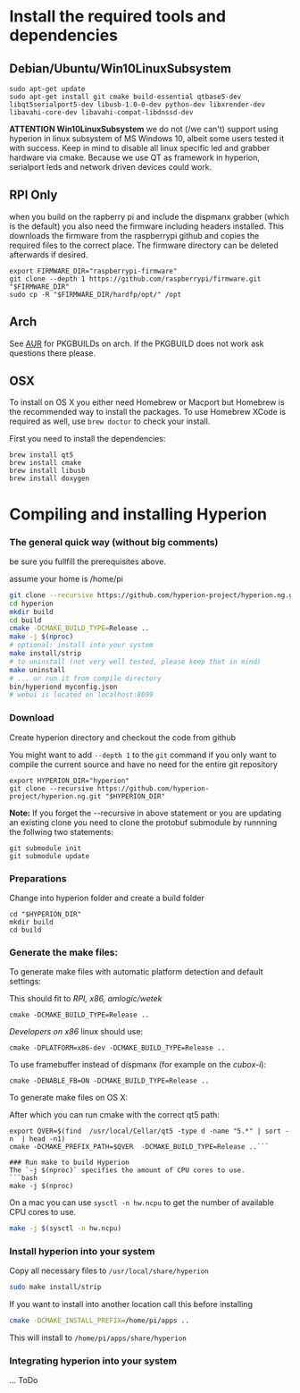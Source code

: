 # Install the required tools and dependencies

## Debian/Ubuntu/Win10LinuxSubsystem

```
sudo apt-get update
sudo apt-get install git cmake build-essential qtbase5-dev libqt5serialport5-dev libusb-1.0-0-dev python-dev libxrender-dev libavahi-core-dev libavahi-compat-libdnssd-dev
```

**ATTENTION Win10LinuxSubsystem** we do not (/we can't) support using hyperion in linux subsystem of MS Windows 10, albeit some users tested it with success. Keep in mind to disable
all linux specific led and grabber hardware via cmake. Because we use QT as framework in hyperion, serialport leds and network driven devices could work.

## RPI Only
when you build on the rapberry pi and include the dispmanx grabber (which is the default)
you also need the firmware including headers installed. This downloads the firmware from the raspberrypi github
and copies the required files to the correct place. The firmware directory can be deleted afterwards if desired.

```
export FIRMWARE_DIR="raspberrypi-firmware"
git clone --depth 1 https://github.com/raspberrypi/firmware.git "$FIRMWARE_DIR"
sudo cp -R "$FIRMWARE_DIR/hardfp/opt/" /opt
```

## Arch
See [AUR](https://aur.archlinux.org/packages/?O=0&SeB=nd&K=hyperion&outdated=&SB=n&SO=a&PP=50&do_Search=Go) for PKGBUILDs on arch. If the PKGBUILD does not work ask questions there please.


## OSX
To install on OS X you either need Homebrew or Macport but Homebrew is the recommended way to install the packages. To use Homebrew XCode is required as well, use `brew doctor` to check your install.

First you need to install the dependencies:
```
brew install qt5
brew install cmake
brew install libusb
brew install doxygen
```


# Compiling and installing Hyperion

### The general quick way (without big comments)
be sure you fullfill the prerequisites above.

assume your home is /home/pi
```bash
git clone --recursive https://github.com/hyperion-project/hyperion.ng.git hyperion
cd hyperion
mkdir build
cd build
cmake -DCMAKE_BUILD_TYPE=Release ..
make -j $(nproc)
# optional: install into your system
make install/strip
# to uninstall (not very well tested, please keep that in mind)
make uninstall
# ... or run it from compile directory
bin/hyperiond myconfig.json
# webui is located on localhost:8099
```


### Download
 Create hyperion directory and checkout the code from github

You might want to add `--depth 1` to the `git` command if you only want to compile the current source and have no need for the entire git repository

```
export HYPERION_DIR="hyperion"
git clone --recursive https://github.com/hyperion-project/hyperion.ng.git "$HYPERION_DIR"
```

**Note:** If you forget the --recursive in above statement or you are updating an existing clone you need to clone the protobuf submodule by runnning the follwing two statements:
```
git submodule init
git submodule update
```

### Preparations
Change into hyperion folder and create a build folder
```
cd "$HYPERION_DIR"
mkdir build
cd build
```

### Generate the make files:

To generate make files with automatic platform detection and default settings:

This should fit to *RPI, x86, amlogic/wetek*
```
cmake -DCMAKE_BUILD_TYPE=Release ..
```

*Developers on x86* linux should use:
```
cmake -DPLATFORM=x86-dev -DCMAKE_BUILD_TYPE=Release ..
```

To use framebuffer instead of dispmanx (for example on the *cubox-i*):
```
cmake -DENABLE_FB=ON -DCMAKE_BUILD_TYPE=Release ..
```

To generate make files on OS X:

After which you can run cmake with the correct qt5 path:
```
export QVER=$(find  /usr/local/Cellar/qt5 -type d -name "5.*" | sort -n  | head -n1)
cmake -DCMAKE_PREFIX_PATH=$QVER  -DCMAKE_BUILD_TYPE=Release ..```

### Run make to build Hyperion
The `-j $(nproc)` specifies the amount of CPU cores to use.
```bash
make -j $(nproc)
```

On a mac you can use ``sysctl -n hw.ncpu`` to get the number of available CPU cores to use.

```bash
make -j $(sysctl -n hw.ncpu)
```

### Install hyperion into your system

Copy all necessary files to ``/usr/local/share/hyperion``
```bash
sudo make install/strip
```

If you want to install into another location call this before installing

```bash
cmake -DCMAKE_INSTALL_PREFIX=/home/pi/apps ..
```
This will install to ``/home/pi/apps/share/hyperion``


### Integrating hyperion into your system

... ToDo


